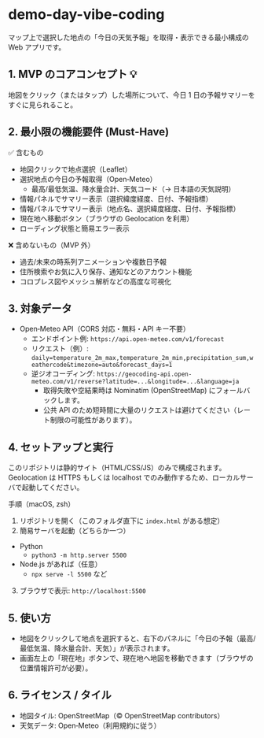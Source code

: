 # demo-day-vibe-coding

マップ上で選択した地点の「今日の天気予報」を取得・表示できる最小構成の Web アプリです。

## 1. MVP のコアコンセプト 💡

地図をクリック（またはタップ）した場所について、今日 1 日の予報サマリーをすぐに見られること。

## 2. 最小限の機能要件 (Must-Have)

✅ 含むもの

- 地図クリックで地点選択（Leaflet）
- 選択地点の今日の予報取得（Open‑Meteo）
  - 最高/最低気温、降水量合計、天気コード（→ 日本語の天気説明）
- 情報パネルでサマリー表示（選択緯度経度、日付、予報指標）
- 情報パネルでサマリー表示（地点名、選択緯度経度、日付、予報指標）
- 現在地へ移動ボタン（ブラウザの Geolocation を利用）
- ローディング状態と簡易エラー表示

❌ 含めないもの（MVP 外）

- 過去/未来の時系列アニメーションや複数日予報
- 住所検索やお気に入り保存、通知などのアカウント機能
- コロプレス図やメッシュ解析などの高度な可視化

## 3. 対象データ

- Open‑Meteo API（CORS 対応・無料・API キー不要）
  - エンドポイント例: `https://api.open-meteo.com/v1/forecast`
  - リクエスト（例）: `daily=temperature_2m_max,temperature_2m_min,precipitation_sum,weathercode&timezone=auto&forecast_days=1`
  - 逆ジオコーディング: `https://geocoding-api.open-meteo.com/v1/reverse?latitude=...&longitude=...&language=ja`
    - 取得失敗や空結果時は Nominatim (OpenStreetMap) にフォールバックします。
    - 公共 API のため短時間に大量のリクエストは避けてください（レート制限の可能性があります）。

## 4. セットアップと実行

このリポジトリは静的サイト（HTML/CSS/JS）のみで構成されます。Geolocation は HTTPS もしくは localhost でのみ動作するため、ローカルサーバで起動してください。

手順（macOS, zsh）

1. リポジトリを開く（このフォルダ直下に `index.html` がある想定）
2. 簡易サーバを起動（どちらか一つ）

- Python
  - `python3 -m http.server 5500`
- Node.js があれば（任意）
  - `npx serve -l 5500` など

3. ブラウザで表示: `http://localhost:5500`

## 5. 使い方

- 地図をクリックして地点を選択すると、右下のパネルに「今日の予報（最高/最低気温、降水量合計、天気）」が表示されます。
- 画面左上の「現在地」ボタンで、現在地へ地図を移動できます（ブラウザの位置情報許可が必要）。

## 6. ライセンス / タイル

- 地図タイル: OpenStreetMap（© OpenStreetMap contributors）
- 天気データ: Open‑Meteo（利用規約に従う）
